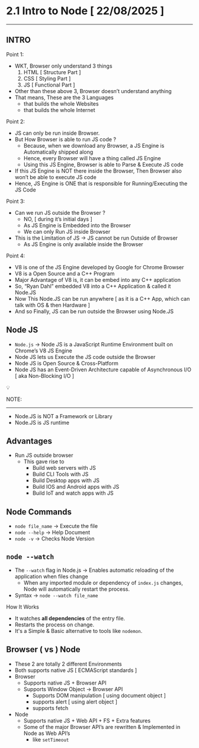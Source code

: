 # 2.1 Intro to Node [ 22/08/2025 ]

---

## INTRO

Point 1:

- WKT, Browser only understand 3 things
    1. HTML [ Structure Part ]
    2. CSS [ Styling Part ]
    3. JS [ Functional Part ]
- Other than these above 3, Browser doesn’t understand anything
- That means, These are the 3 Languages
    - that builds the whole Websites
    - that builds the whole Internet

Point 2:

- JS can only be run inside Browser.
- But How Browser is able to run JS code ?
    - Because, when we download any Browser, a JS Engine is Automatically shipped along
    - Hence, every Browser will have a thing called JS Engine
    - Using this JS Engine, Browser is able to Parse & Execute JS code
- If this JS Engine is NOT there inside the Browser, Then Browser also won’t be able to execute JS code
- Hence, JS Engine is ONE that is responsible for Running/Executing the JS Code

Point 3:

- Can we run JS outside the Browser ?
    - NO, [ during it’s initial days ]
    - As JS Engine is Embedded into the Browser
    - We can only Run JS inside Browser
- This is the Limitation of JS → JS cannot be run Outside of Browser
    - As JS Engine is only available inside the Browser

Point 4:

- V8 is one of the JS Engine developed by Google for Chrome Browser
- V8 is a Open Source and a C++ Program
- Major Advantage of V8 is, it can be embed into any C++ application
- So, “Ryan Dahl” embedded V8 into a C++ Application & called it Node.JS
- Now This Node.JS can be run anywhere [ as it is a C++ App, which can talk with OS & then Hardware ]
- And so Finally, JS can be run outside the Browser using Node.JS

## Node JS

- `Node.js`  → Node JS is a JavaScript Runtime Environment built on Chrome’s V8 JS Engine
- Node JS lets us Execute the JS code outside the Browser
- Node JS is Open Source & Cross-Platform
- Node JS has an Event-Driven Architecture capable of Asynchronous I/O [ aka Non-Blocking I/O ]

<aside>
💡

NOTE:

---

- Node.JS is NOT a Framework or Library
- Node.JS is JS runtime
</aside>

## Advantages

- Run JS outside browser
    - This gave rise to
        - Build web servers with JS
        - Build CLI Tools with JS
        - Build Desktop apps with JS
        - Build IOS and Android apps with JS
        - Build IoT and watch apps with JS

## Node Commands

- `node file_name` → Execute the file
- `node --help` → Help Document
- `node -v` → Checks Node Version

## `node --watch`

- The `--watch` flag in Node.js → Enables automatic reloading of the application when files change
    - When any imported module or dependency of `index.js` changes, Node will automatically restart the process.
- Syntax → `node --watch file_name`

How It Works

- It watches **all dependencies** of the entry file.
- Restarts the process on change.
- It's a Simple & Basic alternative to tools like `nodemon`.

## Browser ( vs ) Node

- These 2 are totally 2 different Environments
- Both supports native JS [ ECMAScript standards ]
- Browser
    - Supports native JS + Browser API
    - Supports Window Object → Browser API
        - Supports DOM manipulation [ using document object ]
        - supports alert [ using alert object ]
        - supports fetch
- Node
    - Supports native JS + Web API + FS + Extra features
    - Some of the major Browser API’s are rewritten & Implemented in Node as Web API’s
        - like `setTimeout`